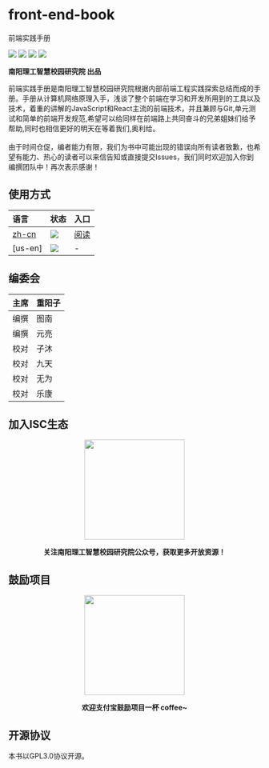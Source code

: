 # front-end-book
前端实践手册

[![](https://img.shields.io/github/stars/nyisc/front-end-book.svg?style=social&label=Stars)](https://github.com/nyisc/front-end-book) [![](https://travis-ci.org/nyisc/front-end-book.svg?branch=master)](https://travis-ci.org/nyisc/front-end-book) [![](https://img.shields.io/github/release/nyisc/front-end-book/all.svg)](https://github.com/nyisc/front-end-book/releases) [![](https://img.shields.io/badge/license-GPL-blue)](https://github.com/nyisc/front-end-book/LICENSE)

**南阳理工智慧校园研究院 出品**

前端实践手册是南阳理工智慧校园研究院根据内部前端工程实践探索总结而成的手册。手册从计算机网络原理入手，浅谈了整个前端在学习和开发所用到的工具以及技术，着重的讲解的JavaScript和React主流的前端技术，并且兼顾与Git,单元测试和简单的前端开发规范,希望可以给同样在前端路上共同奋斗的兄弟姐妹们给予帮助,同时也相信更好的明天在等着我们,奥利给。
<br>
<br>
由于时间仓促，编者能力有限，我们为书中可能出现的错误向所有读者致歉，也希望有能力、热心的读者可以来信告知或直接提交Issues，我们同时欢迎加入你到编撰团队中！再次表示感谢！


## 使用方式
| 语言           | 状态   | 入口 |
| :------------- | :------------- | :--- |
| [zh-cn](https://github.com/yeasy/docker_practice)  | [![](https://img.shields.io/badge/version-v0.9-orange)](https://github.com/nyisc/front-end-book) | [阅读](./SUMMARY.md) |
| [us-en] | [![](https://img.shields.io/badge/version-plan-orange)]()|-|


## 编委会
| 主席           | 重阳子   |
| :------------- | :------------- |
| 编撰 | 图南  |
| 编撰 | 元亮 |
| 校对 | 子沐 |
| 校对 | 九天 |
| 校对 | 无为 |
| 校对 | 乐康 |

## 加入ISC生态
<p align="center">
  <img width="200" src="https://s2.ax1x.com/2020/01/06/ls1o7Q.png">
  <p align="center"><strong>关注南阳理工智慧校园研究院公众号，获取更多开放资源！</strong></p>
</p>

## 鼓励项目
<p align="center">
<img width="200" src="https://s2.ax1x.com/2020/01/06/lsGgh9.png">
</p>

<p align="center"><strong>欢迎支付宝鼓励项目一杯 coffee~</strong></p>

## 开源协议
本书以GPL3.0协议开源。